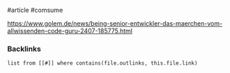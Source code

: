 #article #comsume 

https://www.golem.de/news/being-senior-entwickler-das-maerchen-vom-allwissenden-code-guru-2407-185775.html

### Backlinks
```dataview 
list from [[#]] where contains(file.outlinks, this.file.link)
```

